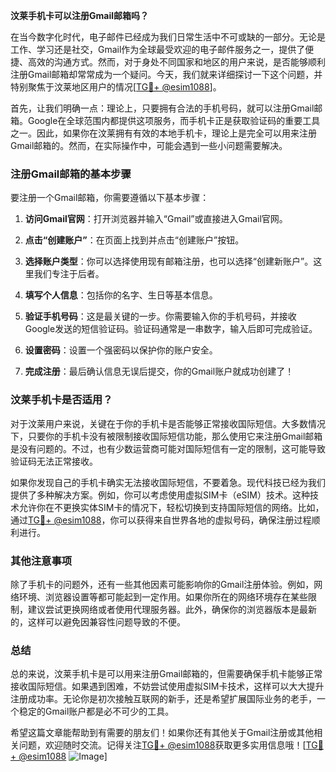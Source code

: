 **汶莱手机卡可以注册Gmail邮箱吗？**

在当今数字化时代，电子邮件已经成为我们日常生活中不可或缺的一部分。无论是工作、学习还是社交，Gmail作为全球最受欢迎的电子邮件服务之一，提供了便捷、高效的沟通方式。然而，对于身处不同国家和地区的用户来说，是否能够顺利注册Gmail邮箱却常常成为一个疑问。今天，我们就来详细探讨一下这个问题，并特别聚焦于汶莱地区用户的情况[[TG💪+ @esim1088](https://t.me/s/esim1088)]。

首先，让我们明确一点：理论上，只要拥有合法的手机号码，就可以注册Gmail邮箱。Google在全球范围内都提供这项服务，而手机卡正是获取验证码的重要工具之一。因此，如果你在汶莱拥有有效的本地手机卡，理论上是完全可以用来注册Gmail邮箱的。然而，在实际操作中，可能会遇到一些小问题需要解决。

### 注册Gmail邮箱的基本步骤

要注册一个Gmail邮箱，你需要遵循以下基本步骤：

1. **访问Gmail官网**：打开浏览器并输入“Gmail”或直接进入Gmail官网。
   
2. **点击“创建账户”**：在页面上找到并点击“创建账户”按钮。

3. **选择账户类型**：你可以选择使用现有邮箱注册，也可以选择“创建新账户”。这里我们专注于后者。

4. **填写个人信息**：包括你的名字、生日等基本信息。

5. **验证手机号码**：这是最关键的一步。你需要输入你的手机号码，并接收Google发送的短信验证码。验证码通常是一串数字，输入后即可完成验证。

6. **设置密码**：设置一个强密码以保护你的账户安全。

7. **完成注册**：最后确认信息无误后提交，你的Gmail账户就成功创建了！

### 汶莱手机卡是否适用？

对于汶莱用户来说，关键在于你的手机卡是否能够正常接收国际短信。大多数情况下，只要你的手机卡没有被限制接收国际短信功能，那么使用它来注册Gmail邮箱是没有问题的。不过，也有少数运营商可能对国际短信有一定的限制，这可能导致验证码无法正常接收。

如果你发现自己的手机卡确实无法接收国际短信，不要着急。现代科技已经为我们提供了多种解决方案。例如，你可以考虑使用虚拟SIM卡（eSIM）技术。这种技术允许你在不更换实体SIM卡的情况下，轻松切换到支持国际短信的网络。比如，通过[TG💪+ @esim1088](https://t.me/s/esim1088)，你可以获得来自世界各地的虚拟号码，确保注册过程顺利进行。

### 其他注意事项

除了手机卡的问题外，还有一些其他因素可能影响你的Gmail注册体验。例如，网络环境、浏览器设置等都可能起到一定作用。如果你所在的网络环境存在某些限制，建议尝试更换网络或者使用代理服务器。此外，确保你的浏览器版本是最新的，这样可以避免因兼容性问题导致的不便。

### 总结

总的来说，汶莱手机卡是可以用来注册Gmail邮箱的，但需要确保手机卡能够正常接收国际短信。如果遇到困难，不妨尝试使用虚拟SIM卡技术，这样可以大大提升注册成功率。无论你是初次接触互联网的新手，还是希望扩展国际业务的老手，一个稳定的Gmail账户都是必不可少的工具。

希望这篇文章能帮助到有需要的朋友们！如果你还有其他关于Gmail注册或其他相关问题，欢迎随时交流。记得关注[TG💪+ @esim1088](https://t.me/s/esim1088)获取更多实用信息哦！[[TG💪+ @esim1088](https://t.me/s/esim1088) ![Image](https://i.postimg.cc/4NQfJmqS/Snipaste-2025-05-13-00-14-12.png)]